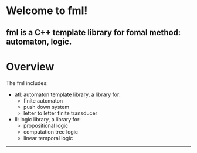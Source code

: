 # Welcome to fml!
fml is a C++ template library for fomal method: automaton, logic.
---
# Overview
The fml includes:
- atl: automaton template library, a library for:
    - finite automaton
    - push down system
    - letter to letter finite transducer
- ll: logic library, a library for:
    - propositional logic
    - computation tree logic
    - linear temporal logic
---


